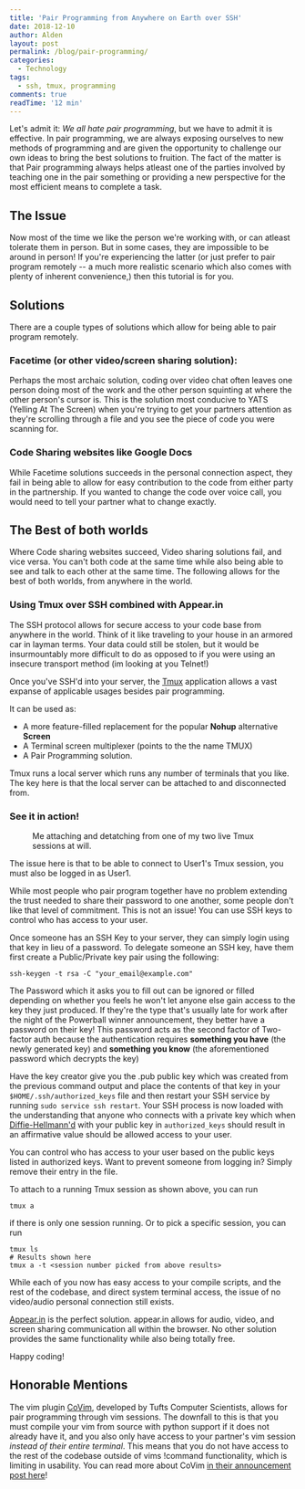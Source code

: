 ```yaml
---
title: 'Pair Programming from Anywhere on Earth over SSH'
date: 2018-12-10
author: Alden
layout: post
permalink: /blog/pair-programming/
categories:
  - Technology
tags:
  - ssh, tmux, programming
comments: true
readTime: '12 min'
---
```


Let's admit it: _We all hate pair programming_, but we have to admit it is effective. 
In pair programming, we are always exposing ourselves to new methods of programming
and are given the opportunity to challenge our own ideas to bring the best solutions
to fruition.  The fact of the matter is that Pair programming always helps atleast one of the parties involved by 
teaching one in the pair something or providing a new perspective for the most efficient means
to complete a task.

## The Issue
Now most of the time we like the person we're working with, or can atleast tolerate them in person.
But in some cases, they are impossible to be around in person! If you're experiencing the latter (or just
prefer to pair program remotely -- a much more realistic scenario which also comes with plenty of 
inherent convenience,) then this tutorial is for you.

## Solutions
There are a couple types of solutions which allow for being able to pair program remotely.

### Facetime (or other video/screen sharing solution):
 
 Perhaps the most archaic solution, coding over video chat often leaves one person doing most of the work
 and the other person squinting at where the other person's cursor is. This is the solution most conducive to YATS
 (Yelling At The Screen) when you're trying to get your partners attention as they're scrolling through a file and you
 see the piece of code you were scanning for.

### Code Sharing websites like Google Docs
While Facetime solutions succeeds in the personal connection aspect, they fail in being able to allow for easy
contribution to the code from either party in the partnership. If you wanted to change the code over voice call,
you would need to tell your partner what to change exactly.


## The Best of both worlds

Where Code sharing websites succeed, Video sharing solutions fail, and vice versa. You can't both code at the same time while also being able to see and talk to each
other at the same time. The following allows for the best of both worlds, from anywhere in the world.

### Using Tmux over SSH combined with Appear.in
The SSH protocol allows for secure access to your code base from anywhere in the world. Think of it like traveling to your house in an armored car in layman terms.
Your data could still be stolen, but it would be insurmountably more difficult to do as opposed to if you were using an insecure transport method (im looking at you Telnet!)

Once you've SSH'd into your server, the [Tmux](https://www.systutorials.com/docs/linux/man/1-tmux/) application allows a vast expanse of applicable usages besides pair programming.

It can be used as:
* A more feature-filled replacement for the popular __Nohup__ alternative __Screen__
* A Terminal screen multiplexer (points to the the name TMUX)
* A Pair Programming solution.

Tmux runs a local server which runs any number of terminals that you like. The key here is that the local server can be attached to and disconnected from.

### See it in action!
<figure>
<script src="https://asciinema.org/a/7JD45Xi4Zs4dR9oLxn2iWjODg.js" id="asciicast-7JD45Xi4Zs4dR9oLxn2iWjODg" async></script>
   <figcaption>Me attaching and detatching from one of my two live Tmux sessions at will.</figcaption>
</figure>

The issue here is that to be able to connect to User1's Tmux session, you must also be logged in as User1.

While most people who pair program together have no problem extending the trust needed to share their password to one another,
some people don't like that level of commitment. This is not an issue! You can use SSH keys to control who has access to your
user.

Once someone has an SSH Key to your server, they can simply login using that key in lieu of a password. To delegate someone an SSH key, have them first create a Public/Private key pair using the following:

```
ssh-keygen -t rsa -C "your_email@example.com"
```

The Password which it asks you to fill out can be ignored or filled depending on whether you feels he won't let anyone else gain
access to the key they just produced. If they're the type that's usually late for work after the night of the Powerball winner announcement, they better have a password on their key!
This password acts as the second factor of Two-factor auth because the authentication requires __something you have__ (the newly generated key) and __something you know__ (the aforementioned
password which decrypts the key)

Have the key creator give you the .pub public key which was created from the previous command output and place the contents of that key
in your `$HOME/.ssh/authorized_keys` file and then restart your SSH service by running `sudo service ssh restart`. Your SSH process is now loaded
with the understanding that anyone who connects with a private key which when [Diffie-Hellmann'd](https://security.stackexchange.com/questions/45963/diffie-hellman-key-exchange-in-plain-english)
with your public key in `authorized_keys` should result in an affirmative value should be allowed access to your user.

You can control who has access to your user based on the public keys listed in authorized keys. Want to prevent someone from logging in?
Simply remove their entry in the file.

To attach to a running Tmux session as shown above, you can run 
```
tmux a
```
if there is only one session running. Or to pick a specific session,
you can run 
```
tmux ls
# Results shown here
tmux a -t <session number picked from above results>
```

While each of you now has easy access to your compile scripts, and the rest of the codebase, and direct system terminal access, the issue of no video/audio personal connection
still exists.

[Appear.in](https://appear.in) is the perfect solution. appear.in allows for audio, video, and screen sharing communication all within the browser.
No other solution provides the same functionality while also being totally free.

Happy coding!

## Honorable Mentions

The vim plugin [CoVim](https://github.com/FredKSchott/CoVim), developed by Tufts Computer Scientists, allows for pair programming through vim sessions.
The downfall to this is that you must compile your vim from source with python support if it does not already have it, and you also only have access to
your partner's vim session _instead of their entire terminal_. This means that you do not have access to the rest
of the codebase outside of vims !command functionality, which is limiting in usability. You can read more about CoVim
[in their announcement post here](http://fredkschott.com/post/2013/05/introducing-covim-real-time-collaboration-for-vim/)!
